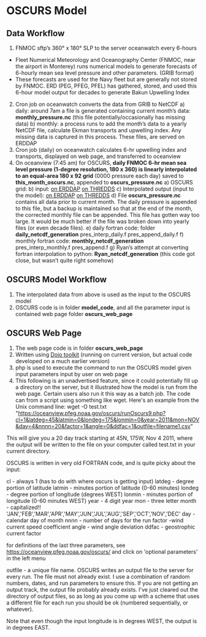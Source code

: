 # OSCURS Model
[](https://oceanview.pfeg.noaa.gov/oscurs/)

## Data Workflow
1. FNMOC sftp’s 360° x 180° SLP to the server oceanwatch every 6-hours
- Fleet Numerical Meteorology and Oceanography Center (FNMOC, near the airport in Monterey) runs numerical models to generate forecasts of 6-hourly mean sea level pressure and other parameters. (GRIB format)
 - These forecasts are used for the Navy fleet but are generally not stored by FNMOC. ERD (PEG, PFEG, PFEL) has gathered, stored, and used this 6-hour model output for decades to generate Bakun Upwelling Index
2. Cron job on oceanwatch converts the data from GRIB to NetCDF
   a) daily: around 7am a file is generated containing current month’s data: **monthly_pressure.nc** (this file potentially/occasionally has missing data)
   b) monthly: a process runs to add the month’s data to a yearly NetCDF file, calculate Ekman transports and upwelling index. Any missing data is captured in this process. These files, are served on ERDDAP
3. Cron job (daily) on oceanwatch calculates 6-hr upwelling index and transports, displayed on web page, and transferred to oceanview
4. On oceanview (7:45 am) for OSCURS, **daily FNMOC 6-hr mean sea level pressure (1-degree resolution, 180 x 360) is linearly interpolated to an equal-area 180 x 92 grid** (0000 pressure each day) saved to **this_month_oscurs.nc**, appended to **oscurs_pressure.nc**
   a) OSCURS grid: 
   b) input:
     [on ERDDAP](https://coastwatch.pfeg.noaa.gov/erddap/griddap/erdlasFnTransMon.graph?P_msl%5B(202507-09T06:00:00Z)%5D%5B(-90.0):(90.0)%5D%5B(0.0):(359.0)%5D,v%5B(2025-07-09T06:00:00Z)%5D%5B(-90.0):(90.0)%5D%5B(0.0):(359.0)%5D&.draw=surface&.color=0x000000&.bgColor=0xffccccff)
     [on THREDDS](https://oceanview.pfeg.noaa.gov/thredds/dodsC/Model/FNMOC/current_month/this_month_transport.nc.html)
   c) Interpolated output (input to the model):
     [on ERDDAP](https://coastwatch.pfeg.noaa.gov/erddap/griddap/erdlasFnOscurs.html)
     [on THREDDS](https://oceanview.pfeg.noaa.gov/thredds/dodsC/oscurs_model/oscurs_pressure.nc.html)
   d) File **oscurs_pressure.nc** contains all data prior to current month. The daily pressure is appended  to this file, but a backup is maintained so that at the end of the month, the corrected monthly file can be appended. This file has gotten way too large. It would be much better if the file was broken down into yearly files (or even decade files).
   e) daily fortran code: folder **daily_netcdf_generation**
    pres_interp_daily.f
    pres_append_daily.f
   f) monthly fortran code: **monthly_netcdf_generation**
	  pres_interp_monthly.f
	  pres_append.f
   g) Ryan’s attempt at converting fortran interpolation to python: **Ryan_netcdf_generation**
	(this code got close, but wasn’t quite right somehow)

## OSCURS Model Workflow
1. The interpolated data from above is used as the input to the OSCURS model
2. OSCURS code is in folder **model_code**, and all the parameter input is contained web page folder **oscurs_web_page**

## OSCURS Web Page
1. The web page code is in folder **oscurs_web_page**
2. Written using [Dojo toolkit](https://dojotoolkit.org/) (running on current version, but actual code developed on a much earlier version)
3. php is used to execute the command to run the OSCURS model given input parameters input by user on web page
4. This following is an unadvertised feature, since it could potentially fill up a directory on the server, but it illustrated how the model is run from the web page. Certain users also run it this way as a batch job. The code can from a script using something like wget.  Here's an example from the Unix command line:
   wget -O test.txt "https://oceanview.pfeg.noaa.gov/oscurs/runOscurs9.php?cl=1&latdeg=45&latmin=0&londeg=175&lonmin=0&year=2011&mon=NOV&day=4&nnnn=20&factor=1&angle=0&ddfac=1&outfile=filename1.csv"

This will give you a 20 day track starting at 45N, 175W, Nov 4 2011, where the output will be written to the file on your computer called test.txt in your current directory.

OSCURS is written in very old FORTRAN code, and is quite picky about the input:

cl - always 1 (has to do with where oscurs is getting input)
latdeg - degree portion of latitude
latmin - minutes portion of latitude (0-60 minutes)
londeg - degree portion of longitude (degrees WEST)
lonmin - minutes portion of longitude (0-60 minutes WEST)
year - 4 digit year
mon - three letter month - capitalized!!
'JAN','FEB','MAR','APR','MAY','JUN','JUL','AUG','SEP','OCT','NOV','DEC'
day - calendar day of month
nnnn - number of days for the run
factor -wind current speed coefficient
angle - wind angle deviation
ddfac - geostrophic current factor

for definitions of the last three parameters, see
https://oceanview.pfeg.noaa.gov/oscurs/
and click on 'optional parameters' in the left menu

outfile - a unique file name.  OSCURS writes an output file to the server for every run.  The file must not already exist.  I use a combination of random numbers, dates, and run parameters to ensure this.  If you are not getting an output track, the output file probably already exists.  I've just cleared out the directory of output files, so as long as you come up with a scheme that uses a different file for each run you should be ok (numbered sequentially, or whatever).

Note that even though the input longitude is in degrees WEST, the output is in degrees EAST.
